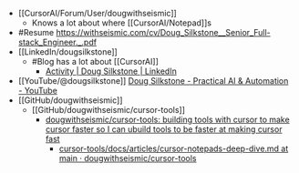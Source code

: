 - [[CursorAI/Forum/User/dougwithseismic]]
	- Knows a lot about where [[CursorAI/Notepad]]s
- #Resume https://withseismic.com/cv/Doug_Silkstone__Senior_Full-stack_Engineer._.pdf
- [[LinkedIn/dougsilkstone]]
	- #Blog has a lot about [[CursorAI]]
		- [Activity | Doug Silkstone | LinkedIn](https://www.linkedin.com/in/dougsilkstone/recent-activity/all/)
- [[YouTube/@dougsilkstone]] [Doug Silkstone - Practical AI & Automation - YouTube](https://www.youtube.com/@dougsilkstone)
- [[GitHub/dougwithseismic]]
	- [[GitHub/dougwithseismic/cursor-tools]]
		- [dougwithseismic/cursor-tools: building tools with cursor to make cursor faster so I can ubuild tools to be faster at making cursor fast](https://github.com/dougwithseismic/cursor-tools)
			- [cursor-tools/docs/articles/cursor-notepads-deep-dive.md at main · dougwithseismic/cursor-tools](https://github.com/dougwithseismic/cursor-tools/blob/main/docs/articles/cursor-notepads-deep-dive.md)